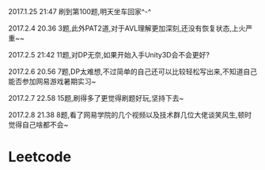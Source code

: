 2017.1.25 21:47 刷到第100题,明天坐车回家^-^

2017.2.4 20.36 3题,此外PAT2道,对于AVL理解更加深刻,还没有恢复状态,上火严重~~

2017.2.5 21:42 11题,对DP无奈,如果开始入手Unity3D会不会更好?

2017.2.6 20.56 7题,DP太难想,不过简单的自己还可以比较轻松写出来,不知道自己能否参加网易游戏暑期实习~

2017.2.7 22.58 15题,刷得多了更觉得刷题好玩,坚持下去~

2017.2.8 21.38 8题,看了网易学院的几个视频以及技术群几位大佬谈笑风生,顿时觉得自己啥都不会~

# Leetcode